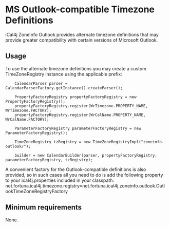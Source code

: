 MS Outlook-compatible Timezone Definitions
==========================================

iCal4j ZoneInfo Outlook provides alternate timezone definitions that may provide greater compatibility with certain versions of Microsoft Outlook.

## Usage

To use the alternate timezone definitions you may create a custom TimeZoneRegistry instance using the applicable prefix:

        CalendarParser parser = CalendarParserFactory.getInstance().createParser();
        
        PropertyFactoryRegistry propertyFactoryRegistry = new PropertyFactoryRegistry();
        propertyFactoryRegistry.register(WrTimezone.PROPERTY_NAME, WrTimezone.FACTORY);
        propertyFactoryRegistry.register(WrCalName.PROPERTY_NAME, WrCalName.FACTORY);
        
        ParameterFactoryRegistry parameterFactoryRegistry = new ParameterFactoryRegistry();
        
        TimeZoneRegistry tzRegistry = new TimeZoneRegistryImpl("zoneinfo-outlook/");
        
        builder = new CalendarBuilder(parser, propertyFactoryRegistry, parameterFactoryRegistry, tzRegistry);
        
A convenient factory for the Outlook-compatible definitions is also provided, so in such cases all you need to do is add the following property to your ical4j.properties included in your classpath:
net.fortuna.ical4j.timezone.registry=net.fortuna.ical4j.zoneinfo.outlook.OutlookTimeZoneRegistryFactory

## Minimum requirements

None.
